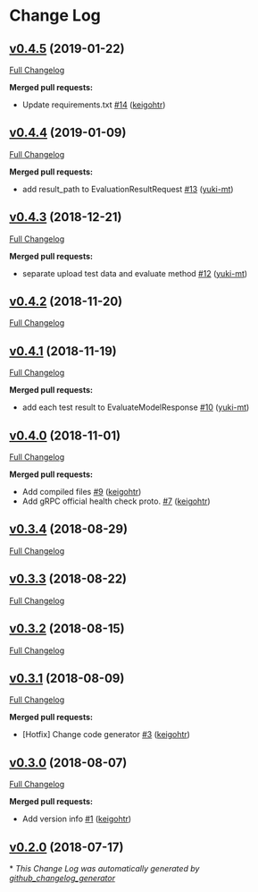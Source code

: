 # Change Log

## [v0.4.5](https://github.com/rekcurd/drucker-grpc-proto/tree/v0.4.5) (2019-01-22)
[Full Changelog](https://github.com/rekcurd/drucker-grpc-proto/compare/v0.4.4...v0.4.5)

**Merged pull requests:**

- Update requirements.txt [\#14](https://github.com/rekcurd/drucker-grpc-proto/pull/14) ([keigohtr](https://github.com/keigohtr))

## [v0.4.4](https://github.com/rekcurd/drucker-grpc-proto/tree/v0.4.4) (2019-01-09)
[Full Changelog](https://github.com/rekcurd/drucker-grpc-proto/compare/v0.4.3...v0.4.4)

**Merged pull requests:**

- add result\_path to EvaluationResultRequest [\#13](https://github.com/rekcurd/drucker-grpc-proto/pull/13) ([yuki-mt](https://github.com/yuki-mt))

## [v0.4.3](https://github.com/rekcurd/drucker-grpc-proto/tree/v0.4.3) (2018-12-21)
[Full Changelog](https://github.com/rekcurd/drucker-grpc-proto/compare/v0.4.2...v0.4.3)

**Merged pull requests:**

- separate upload test data and evaluate method [\#12](https://github.com/rekcurd/drucker-grpc-proto/pull/12) ([yuki-mt](https://github.com/yuki-mt))

## [v0.4.2](https://github.com/rekcurd/drucker-grpc-proto/tree/v0.4.2) (2018-11-20)
[Full Changelog](https://github.com/rekcurd/drucker-grpc-proto/compare/v0.4.1...v0.4.2)

## [v0.4.1](https://github.com/rekcurd/drucker-grpc-proto/tree/v0.4.1) (2018-11-19)
[Full Changelog](https://github.com/rekcurd/drucker-grpc-proto/compare/v0.4.0...v0.4.1)

**Merged pull requests:**

- add each test result to EvaluateModelResponse [\#10](https://github.com/rekcurd/drucker-grpc-proto/pull/10) ([yuki-mt](https://github.com/yuki-mt))

## [v0.4.0](https://github.com/rekcurd/drucker-grpc-proto/tree/v0.4.0) (2018-11-01)
[Full Changelog](https://github.com/rekcurd/drucker-grpc-proto/compare/v0.3.4...v0.4.0)

**Merged pull requests:**

- Add compiled files [\#9](https://github.com/rekcurd/drucker-grpc-proto/pull/9) ([keigohtr](https://github.com/keigohtr))
- Add gRPC official health check proto. [\#7](https://github.com/rekcurd/drucker-grpc-proto/pull/7) ([keigohtr](https://github.com/keigohtr))

## [v0.3.4](https://github.com/rekcurd/drucker-grpc-proto/tree/v0.3.4) (2018-08-29)
[Full Changelog](https://github.com/rekcurd/drucker-grpc-proto/compare/v0.3.3...v0.3.4)

## [v0.3.3](https://github.com/rekcurd/drucker-grpc-proto/tree/v0.3.3) (2018-08-22)
[Full Changelog](https://github.com/rekcurd/drucker-grpc-proto/compare/v0.3.2...v0.3.3)

## [v0.3.2](https://github.com/rekcurd/drucker-grpc-proto/tree/v0.3.2) (2018-08-15)
[Full Changelog](https://github.com/rekcurd/drucker-grpc-proto/compare/v0.3.1...v0.3.2)

## [v0.3.1](https://github.com/rekcurd/drucker-grpc-proto/tree/v0.3.1) (2018-08-09)
[Full Changelog](https://github.com/rekcurd/drucker-grpc-proto/compare/v0.3.0...v0.3.1)

**Merged pull requests:**

- \[Hotfix\] Change code generator [\#3](https://github.com/rekcurd/drucker-grpc-proto/pull/3) ([keigohtr](https://github.com/keigohtr))

## [v0.3.0](https://github.com/rekcurd/drucker-grpc-proto/tree/v0.3.0) (2018-08-07)
[Full Changelog](https://github.com/rekcurd/drucker-grpc-proto/compare/v0.2.0...v0.3.0)

**Merged pull requests:**

- Add version info [\#1](https://github.com/rekcurd/drucker-grpc-proto/pull/1) ([keigohtr](https://github.com/keigohtr))

## [v0.2.0](https://github.com/rekcurd/drucker-grpc-proto/tree/v0.2.0) (2018-07-17)


\* *This Change Log was automatically generated by [github_changelog_generator](https://github.com/skywinder/Github-Changelog-Generator)*
